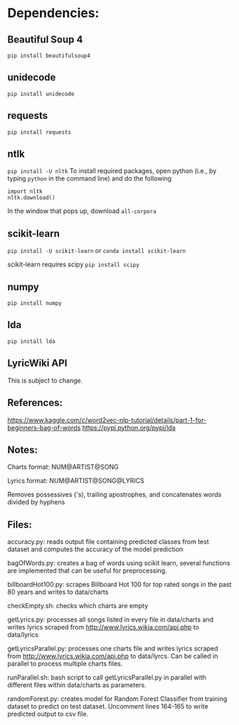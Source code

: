 Dependencies:
=============

Beautiful Soup 4
----------------
`pip install beautifulsoup4`

unidecode
---------
`pip install unidecode`

requests
--------
`pip install requests`

ntlk
----
`pip install -U nltk`
To install required packages, open python (i.e., by typing `python` in the command line) and
do the following
```
import nltk
nltk.download()
```
In the window that pops up, download `all-corpora`

scikit-learn
------------
`pip install -U scikit-learn` or `conda install scikit-learn`

scikit-learn requires scipy
`pip install scipy`

numpy
-----
`pip install numpy`

lda
---
`pip install lda`

LyricWiki API
-------------
This is subject to change.

References:
-----------
https://www.kaggle.com/c/word2vec-nlp-tutorial/details/part-1-for-beginners-bag-of-words
https://pypi.python.org/pypi/lda

Notes:
------
Charts format: NUM@ARTIST@SONG

Lyrics format: NUM@ARTIST@SONG@LYRICS

Removes possessives ('s), trailing apostrophes, and concatenates words divided by hyphens


Files:
------
accuracy.py: reads output file containing predicted classes from test dataset and computes the accuracy of the model prediction

bagOfWords.py: creates a bag of words using scikit learn, several  functions are implemented that can be useful for preprocessing.

billboardHot100.py: scrapes Billboard Hot 100 for top rated songs in the past 80 years and writes to data/charts

checkEmpty.sh: checks which charts are empty

getLyrics.py: processes all songs listed in every file in data/charts and writes lyrics scraped from http://www.lyrics.wikia.com/api.php to data/lyrics

getLyricsParallel.py: processes one charts file and writes lyrics scraped from http://www.lyrics.wikia.com/api.php to data/lyrcs. Can be called in parallel to process multiple charts files.

runParallel.sh: bash script to call getLyricsParallel.py in parallel with different files within data/charts as parameters.

randomForest.py: creates model for Random Forest Classifier from training dataset to predict on test dataset. Uncomment lines 164-165 to write predicted output to csv file.